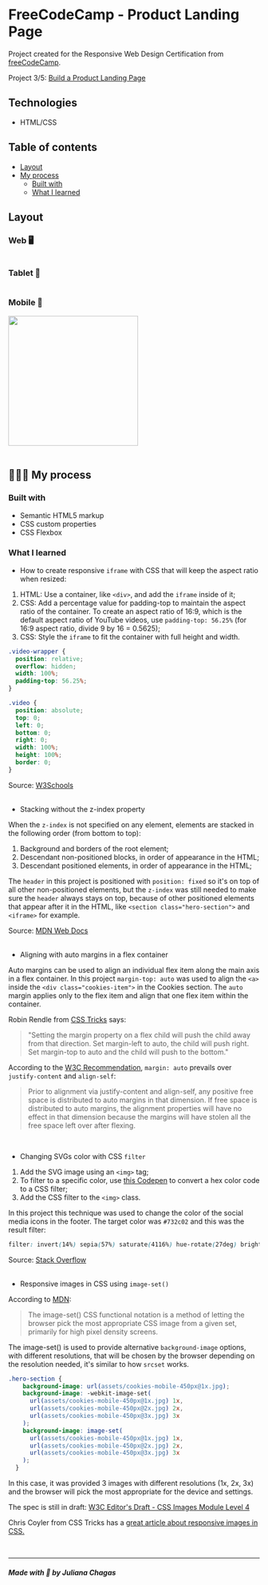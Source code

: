 # FreeCodeCamp - Product Landing Page

Project created for the Responsive Web Design Certification from <a href="https://www.freecodecamp.org/learn">freeCodeCamp</a>.

Project 3/5: <a href="https://www.freecodecamp.org/learn/responsive-web-design/responsive-web-design-projects/build-a-product-landing-page">Build a Product Landing Page</a>

## Technologies

- HTML/CSS

## Table of contents

- [Layout](#layout) 
- [My process](#👩🏻‍💻-my-process)
  - [Built with](#built-with)
  - [What I learned](#what-i-learned)

## Layout

### Web 🖥️

<img src="screenshots/desktop.png" alt=""/> <br/>

### Tablet 📱

<img src="screenshots/tablet.png" alt=""/> <br/>

### Mobile 📱

<img src="screenshots/mobile.png" alt="" width="260"/> <br/><br/>

## 👩🏻‍💻 My process

### Built with

- Semantic HTML5 markup
- CSS custom properties
- CSS Flexbox

### What I learned

- How to create responsive `iframe` with CSS that will keep the aspect ratio when resized:

1) HTML: Use a container, like `<div>`, and add the `iframe` inside of it;
2) CSS: Add a percentage value for padding-top to maintain the aspect ratio of the container. To create an aspect ratio of 16:9, which is the default aspect ratio of YouTube videos, use `padding-top: 56.25%` (for 16:9 aspect ratio, divide 9 by 16 = 0.5625);
3) CSS: Style the `iframe` to fit the container with full height and width.


```css
.video-wrapper {
  position: relative;
  overflow: hidden;
  width: 100%;
  padding-top: 56.25%;
}

.video {
  position: absolute;
  top: 0;
  left: 0;
  bottom: 0;
  right: 0;
  width: 100%;
  height: 100%;
  border: 0;
}
```

Source: <a href="https://www.w3schools.com/howto/howto_css_responsive_iframes.asp">W3Schools</a>
<br/><br/>

- Stacking without the z-index property

When the `z-index` is not specified on any element, elements are stacked in the following order (from bottom to top):

1) Background and borders of the root element;
2) Descendant non-positioned blocks, in order of appearance in the HTML;
3) Descendant positioned elements, in order of appearance in the HTML;

The `header` in this project is positioned with `position: fixed` so it's on top of all other non-positioned elements, but the `z-index` was still needed to make sure the `header` always stays on top, because of other positioned elements that appear after it in the HTML, like `<section class="hero-section">` and `<iframe>` for example.

Source: <a href="https://developer.mozilla.org/en-US/docs/Web/CSS/CSS_Positioning/Understanding_z_index/Stacking_without_z-index">MDN Web Docs</a>
<br/><br/>

- Aligning with auto margins in a flex container

Auto margins can be used to align an individual flex item along the main axis in a flex container. In this project `margin-top: auto` was used to align the `<a>` inside the `<div class="cookies-item">` in the Cookies section. The `auto` margin applies only to the flex item and align that one flex item within the container.

Robin Rendle from <a href="https://css-tricks.com/the-peculiar-magic-of-flexbox-and-auto-margins/">CSS Tricks</a> says:

> "Setting the margin property on a flex child will push the child away from that direction. Set margin-left to auto, the child will push right. Set margin-top to auto and the child will push to the bottom."

According to the <a href="https://www.w3.org/TR/css-flexbox-1/#auto-margins">W3C Recommendation</a>, `margin: auto` prevails over `justify-content` and `align-self`: 
>Prior to alignment via justify-content and align-self, any positive free space is distributed to auto margins in that dimension.
>If free space is distributed to auto margins, the alignment properties will have no effect in that dimension because the margins will have stolen all the free space left over after flexing.

<br/>

- Changing SVGs color with CSS `filter`

1) Add the SVG image using an `<img>` tag;
2) To filter to a specific color, use <a href="https://codepen.io/sosuke/pen/Pjoqqp">this Codepen</a> to convert a hex color code to a CSS filter;
3) Add the CSS filter to the `<img>` class.

In this project this technique was used to change the color of the social media icons in the footer. The target color was `#732c02` and this was the result filter:

```css
filter: invert(14%) sepia(57%) saturate(4116%) hue-rotate(27deg) brightness(96%) contrast(98%);
```
Source: <a href="https://stackoverflow.com/questions/22252472/how-to-change-the-color-of-an-svg-element">Stack Overflow</a>
<br/><br/>

- Responsive images in CSS using `image-set()`

According to <a href="https://developer.mozilla.org/en-US/docs/Web/CSS/image/image-set()">MDN</a>:
>The image-set() CSS functional notation is a method of letting the browser pick the most appropriate CSS image from a given set, primarily for high pixel density screens.

The image-set() is used to provide alternative `background-image` options, with different resolutions, that will be chosen by the browser depending on the resolution needed, it's similar to how `srcset` works. 

```css
.hero-section {
    background-image: url(assets/cookies-mobile-450px@1x.jpg);
    background-image: -webkit-image-set(
      url(assets/cookies-mobile-450px@1x.jpg) 1x,
      url(assets/cookies-mobile-450px@2x.jpg) 2x,
      url(assets/cookies-mobile-450px@3x.jpg) 3x
    );
    background-image: image-set(
      url(assets/cookies-mobile-450px@1x.jpg) 1x,
      url(assets/cookies-mobile-450px@2x.jpg) 2x,
      url(assets/cookies-mobile-450px@3x.jpg) 3x
    );
  }
```

In this case, it was provided 3 images with different resolutions (1x, 2x, 3x) and the browser will pick the most appropriate for the device and settings. 

The spec is still in draft: <a href="https://drafts.csswg.org/css-images-4/#image-set-notation">W3C Editor's Draft - CSS Images Module Level 4</a>

Chris Coyler from CSS Tricks has a <a href="https://css-tricks.com/responsive-images-css/">great article about responsive images in CSS.</a> 

<br/>

***
##### Made with 💜 by Juliana Chagas 
